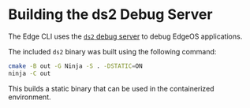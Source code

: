 # Building the ds2 Debug Server

The Edge CLI uses the [`ds2` debug server](https://github.com/compnerd/ds2) to debug EdgeOS applications.

The included `ds2` binary was built using the following command:

```sh
cmake -B out -G Ninja -S . -DSTATIC=ON
ninja -C out
```

This builds a static binary that can be used in the containerized environment.
